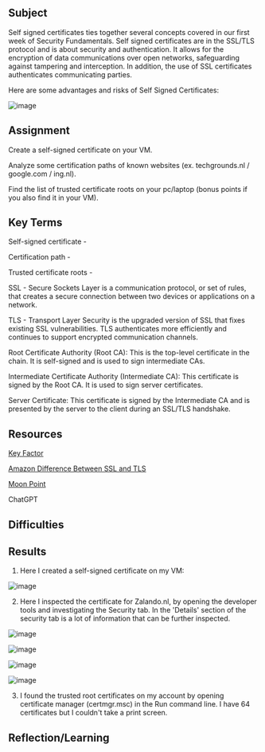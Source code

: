 ##  Subject
Self signed certificates ties together several concepts covered in our first week of Security Fundamentals.  Self signed certificates are in the SSL/TLS protocol and is about security and authentication. It allows for the encryption of data communications over open networks, safeguarding against tampering and interception.  In addition, the use of SSL certificates authenticates communicating parties.  

Here are some advantages and risks of Self Signed Certificates:

![image](https://github.com/techgrounds/cloud-assignments-E28MS/assets/151161141/ed8d280c-e1d5-4c2e-8f2b-1744b2bdd97f)


##  Assignment

Create a self-signed certificate on your VM.

Analyze some certification paths of known websites (ex. techgrounds.nl / google.com / ing.nl).

Find the list of trusted certificate roots on your pc/laptop (bonus points if you also find it in your VM).

##  Key Terms

Self-signed certificate - 

Certification path - 

Trusted certificate roots - 

SSL -  Secure Sockets Layer is a communication protocol, or set of rules, that creates a secure connection between two devices or applications on a network. 

TLS -  Transport Layer Security is the upgraded version of SSL that fixes existing SSL vulnerabilities. TLS authenticates more efficiently and continues to support encrypted communication channels.

Root Certificate Authority (Root CA): This is the top-level certificate in the chain. It is self-signed and is used to sign intermediate CAs.

Intermediate Certificate Authority (Intermediate CA): This certificate is signed by the Root CA. It is used to sign server certificates.

Server Certificate: This certificate is signed by the Intermediate CA and is presented by the server to the client during an SSL/TLS handshake.



##  Resources

[Key Factor](https://www.keyfactor.com/blog/self-signed-certificate-risks/)

[Amazon Difference Between SSL and TLS](https://aws.amazon.com/compare/the-difference-between-ssl-and-tls/#:~:text=SSL%20is%20technology%20your%20applications,that%20fixes%20existing%20SSL%20vulnerabilities.)

[Moon Point](https://support.moonpoint.com/os/windows/certificates/trusted_root.php)



ChatGPT



##  Difficulties

##  Results

1.  Here I created a self-signed certificate on my VM:  

![image](https://github.com/techgrounds/cloud-assignments-E28MS/assets/151161141/ed843398-2ed0-48eb-a268-3e3a2a7ad699)

2.  Here I inspected the certificate for Zalando.nl, by opening the developer tools and investigating the Security tab.  In the 'Details' section of the security tab is a lot of information that can be further inspected.

   ![image](https://github.com/techgrounds/cloud-assignments-E28MS/assets/151161141/6be55b2d-64b6-47b5-aac6-9abc7ccc458c)
   

   ![image](https://github.com/techgrounds/cloud-assignments-E28MS/assets/151161141/3b8c0ebb-c0ed-4ec1-a09a-4838f2ab0217)
   

   ![image](https://github.com/techgrounds/cloud-assignments-E28MS/assets/151161141/0b18f73e-a2c0-4ab5-b958-b3fea9910609)

   
   ![image](https://github.com/techgrounds/cloud-assignments-E28MS/assets/151161141/3b5b60f2-1938-40a9-b4fe-63f4524873b7)

3.  I found the trusted root certificates on my account by opening certificate manager (certmgr.msc) in the Run command line.  I have 64 certificates but I couldn't take a print screen.


  







##  Reflection/Learning
